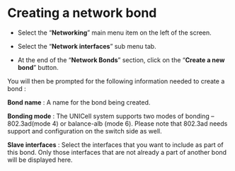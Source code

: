 # Creating a network bond

- Select the “**Networking**” main menu item on the left of the screen.

- Select the “**Network interfaces**” sub menu tab.

- At the end of the “**Network Bonds**” section, click on the “**Create a new bond**” button.

You will then be prompted for the following information needed to create a bond :

**Bond name** : A name for the bond being created.

**Bonding mode** : The UNICell system supports two modes of bonding – 802.3ad(mode 4) or balance-alb (mode 6). Please note that 802.3ad needs support and configuration on the switch side as well.

**Slave interfaces** : Select the interfaces that you want to include as part of this bond. Only those interfaces that are not already a part of another bond will be displayed here.